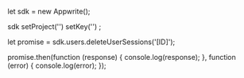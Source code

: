 let sdk = new Appwrite();

sdk
    setProject('')
    setKey('')
;

let promise = sdk.users.deleteUserSessions('[ID]');

promise.then(function (response) {
    console.log(response);
}, function (error) {
    console.log(error);
});